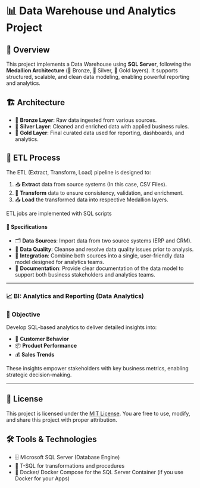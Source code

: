 # 📊 Data Warehouse und Analytics Project

## 🧠 Overview

This project implements a Data Warehouse using **SQL Server**, following the **Medallion Architecture** (🏅 Bronze, 🥈 Silver, 🥇 Gold layers). It supports structured, scalable, and clean data modeling, enabling powerful reporting and analytics.

## 🏗️ Architecture

- 🏅 **Bronze Layer**: Raw data ingested from various sources.
- 🥈 **Silver Layer**: Cleaned and enriched data with applied business rules.
- 🥇 **Gold Layer**: Final curated data used for reporting, dashboards, and analytics.

## 🔄 ETL Process

The ETL (Extract, Transform, Load) pipeline is designed to:

1. 📥 **Extract** data from source systems (In this case, CSV Files).
2. 🔧 **Transform** data to ensure consistency, validation, and enrichment.
3. 📤 **Load** the transformed data into respective Medallion layers.

ETL jobs are implemented with SQL scripts

#### 📐 Specifications
- 🗂️ **Data Sources**: Import data from two source systems (ERP and CRM).
- 🧹 **Data Quality**: Cleanse and resolve data quality issues prior to analysis.
- 🔗 **Integration**: Combine both sources into a single, user-friendly data model designed for analytics teams.
- 📄 **Documentation**: Provide clear documentation of the data model to support both business stakeholders and analytics teams.

---

### 📈 BI: Analytics and Reporting (Data Analytics)

### 🎯 Objective
Develop SQL-based analytics to deliver detailed insights into:
- 👥 **Customer Behavior**
- 📦 **Product Performance**
- 💰 **Sales Trends**

These insights empower stakeholders with key business metrics, enabling strategic decision-making.

---

## 📜 License

This project is licensed under the [MIT License](LICENSE). You are free to use, modify, and share this project with proper attribution.

## 🛠️ Tools & Technologies

- 🗄️ Microsoft SQL Server (Database Engine)
- 🧾 T-SQL for transformations and procedures
- 🐳 Docker/ Docker Compose for the SQL Server Container (if you use Docker for your Apps)


